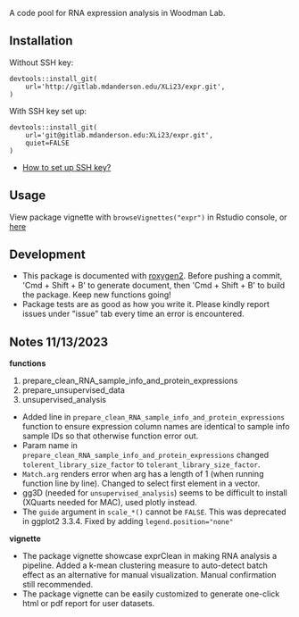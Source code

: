 A code pool for RNA expression analysis in Woodman Lab.

## Installation

Without SSH key: 

    devtools::install_git(
        url='http://gitlab.mdanderson.edu/XLi23/expr.git',
    )

With SSH key set up:

    devtools::install_git(
        url='git@gitlab.mdanderson.edu:XLi23/expr.git',
        quiet=FALSE
    )
 
  - [How to set up SSH key?](https://docs.gitlab.com/ee/user/ssh.html)

## Usage
View package vignette with `browseVignettes("expr")` in Rstudio console, or [here](http://127.0.0.1:10041/library/expr/doc/expr_vignette.html)

## Development
- This package is documented with [roxygen2](https://cran.r-project.org/web/packages/roxygen2/vignettes/roxygen2.html). Before pushing a commit, 'Cmd + Shift + B' to generate document, then 'Cmd + Shift + B' to build the package. Keep new functions going!
- Package tests are as good as how you write it. Please kindly report issues under "issue" tab every time an error is encountered.

## Notes 11/13/2023
**functions**
  1) prepare_clean_RNA_sample_info_and_protein_expressions
  2) prepare_unsupervised_data
  3) unsupervised_analysis

- Added line in `prepare_clean_RNA_sample_info_and_protein_expressions` function to ensure expression column names are identical to sample info sample IDs so that otherwise function error out.
- Param name in `prepare_clean_RNA_sample_info_and_protein_expressions` changed `tolerent_library_size_factor` to `tolerant_library_size_factor`.
- `Match.arg` renders error when arg has a length of 1 (when running function line by line). Changed to select first element in a vector.
- gg3D (needed for `unsupervised_analysis`) seems to be difficult to install (XQuarts needed for MAC), used plotly instead.
- The `guide` argument in `scale_*()` cannot be `FALSE`. This was deprecated in ggplot2 3.3.4. Fixed by adding `legend.position="none"`

**vignette**
- The package vignette showcase exprClean in making RNA analysis a pipeline.  Added a k-mean clustering measure to auto-detect batch effect as an alternative for manual visualization. Manual confirmation still recommended.
- The package vignette can be easily customized to generate one-click html or pdf report for user datasets.
